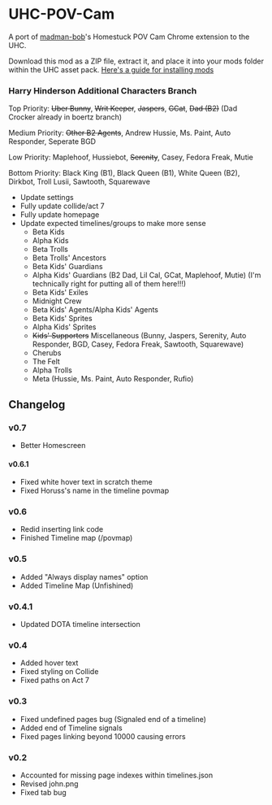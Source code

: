 # UHC-POV-Cam

A port of [madman-bob](https://github.com/madman-bob/Homestuck-POV-Cam)'s Homestuck POV Cam Chrome extension to the UHC.

Download this mod as a ZIP file, extract it, and place it into your mods folder within the UHC asset pack. [Here's a guide for installing mods](https://github.com/Bambosh/unofficial-homestuck-collection/blob/main/MODDING.md#installing-mods)

### Harry Hinderson Additional Characters Branch

Top Priority:
~~Uber Bunny~~, ~~Writ Keeper~~, ~~Jaspers~~, ~~GCat~~, ~~Dad (B2)~~ (Dad Crocker already in boertz branch)

Medium Priority:
~~Other B2 Agents~~, Andrew Hussie, Ms. Paint, Auto Responder, Seperate BGD

Low Priority:
Maplehoof, Hussiebot, ~~Serenity~~, Casey, Fedora Freak, Mutie

Bottom Priority:
Black King (B1), Black Queen (B1), White Queen (B2), Dirkbot, Troll Lusii, Sawtooth, Squarewave

- Update settings
- Fully update collide/act 7
- Fully update homepage
- Update expected timelines/groups to make more sense
  - Beta Kids
  - Alpha Kids
  - Beta Trolls
  - Beta Trolls' Ancestors
  - Beta Kids' Guardians
  - Alpha Kids' Guardians (B2 Dad, Lil Cal, GCat, Maplehoof, Mutie) (I'm technically right for putting all of them here!!!)
  - Beta Kids' Exiles
  - Midnight Crew
  - Beta Kids' Agents/Alpha Kids' Agents
  - Beta Kids' Sprites
  - Alpha Kids' Sprites
  - ~~Kids' Supporters~~ Miscellaneous (Bunny, Jaspers, Serenity, Auto Responder, BGD, Casey, Fedora Freak, Sawtooth, Squarewave)
  - Cherubs
  - The Felt
  - Alpha Trolls
  - Meta (Hussie, Ms. Paint, Auto Responder, Rufio)
    

## Changelog

### v0.7
- Better Homescreen

#### v0.6.1
- Fixed white hover text in scratch theme
- Fixed Horuss's name in the timeline povmap

### v0.6
- Redid inserting link code
- Finished Timeline map (/povmap)

### v0.5
- Added "Always display names" option
- Added Timeline Map (Unfishined)

### v0.4.1
- Updated DOTA timeline intersection

### v0.4
- Added hover text
- Fixed styling on Collide
- Fixed paths on Act 7

### v0.3

- Fixed undefined pages bug (Signaled end of a timeline)
- Added end of Timeline signals
- Fixed pages linking beyond 10000 causing errors

### v0.2

- Accounted for missing page indexes within timelines.json
- Revised john.png
- Fixed tab bug
